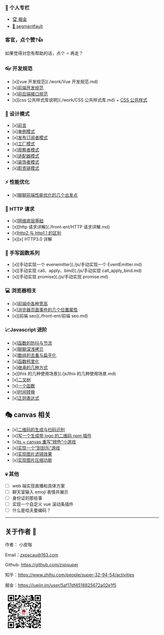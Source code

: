 ### 📕 个人专栏

-   [🏆 掘金](https://juejin.im/user/5af17df4518825672a02e1f5/posts)
-   [🎪 segmentfault](https://segmentfault.com/u/suporka)

### 客官，点个赞?👍

如果觉得对您有帮助的话，点个 ⭐ 再走？

### 👓 开发规范

-   [x][vue 开发规范](./work/Vue 开发规范.md)
-   [x][前端开发规范](./work/前端开发规范.md)
-   [x][前后端接口规范](./work/前后端接口规范.md)
-   [x][css 公共样式库说明](./work/CSS 公共样式库.md) + [CSS 公共样式](./work/index.css)

### 🎨 设计模式

-   [x][前言](./设计模式/前言.md)
-   [x][单例模式](./设计模式/单例模式.md)
-   [x][发布订阅者模式](./设计模式/发布订阅者模式.md)
-   [x][工厂模式](./设计模式/工厂模式.md)
-   [x][观察者模式](./设计模式/观察者模式.md)
-   [x][适配器模式](./设计模式/适配器模式.md)
-   [x][装饰者模式](./设计模式/装饰者模式.md)
-   [x][职责链模式](./设计模式/职责链模式.md)

### ⚡ 性能优化

-   [x][聊聊前端性能优化的几个出发点](./front-ent/前端性能优化.md)

### 🙏 HTTP 请求

-   [x][网络底层基础](https://github.com/zxpsuper/daily-question/blob/master/front_end/%E6%B5%8F%E8%A7%88%E5%99%A8/%E7%BD%91%E7%BB%9C%E5%BA%95%E5%B1%82%E5%9F%BA%E7%A1%80.md)
-   [x][http 请求详解](./front-ent/HTTP 请求详解.md)
-   [x][http2 与 http1.1 的区别](https://github.com/zxpsuper/daily-question/blob/master/front_end/%E6%B5%8F%E8%A7%88%E5%99%A8/HTTP2%E4%B8%8EHTTP1.1%E7%9A%84%E5%8C%BA%E5%88%AB.md)
-   [x][x] HTTP3.0 详解

### 🙋 手写函数系列

-   [x][手动实现一个 evenemitter](./js/手动实现一个 EventEmitter.md)
-   [x][手动实现 call、apply、bind](./js/手动实现 call_apply_bind.md)
-   [x][手动实现 promise](./js/手动实现 promise.md)

### 💻 浏览器相关

-   [x][前端中各种宽高](./front-ent/前端中各种宽高.md)
-   [x][浏览器页面事件的几个位置属性](./front-ent/事件的几个位置属性.md)
-   [x][前端 seo](./front-ent/前端 seo.md)

### 📈Javascript 进阶

-   [x][函数的防抖与节流](./js/函数防抖与节流.md)
-   [x][聊聊深浅拷贝](./js/聊聊深浅拷贝.md)
-   [x][数组的去重与扁平化](./js/数组的去重与扁平化.md)
-   [x][函数柯里化](./js/函数柯里化.md)
-   [x][继承的几种方式](./js/继承的几种方式.md)
-   [x][this 的几种使用场景](./js/this 的几种使用场景.md)
-   [x][二叉树](./js/BinaryTree.js)
-   [x][一个函数](./js/一个函数.md)
-   [x][时间转换](./js/时间转换.md)
-   [x][正则表达式](./js/正则表达式.md)

## 🎭 canvas 相关

-   [x][二维码的生成与扫码识别](https://juejin.im/post/5d00b3626fb9a07ed74076a9)
-   [x][写一个生成带 logo 的二维码 npm 插件](https://juejin.im/post/5d1c461f6fb9a07f070e4768)
-   [x][ts + canvas 重写”辨色“小游戏](https://juejin.im/post/5d22af2b6fb9a07ea7133361)
-   [x][实现一个“刮刮乐”游戏](https://juejin.im/post/5d664786f265da03ee6a694f)
-   [x][实现图片滤镜效果](https://juejin.im/post/5dfb15b96fb9a016164362b2)
-   [x][实现图片压缩功能](https://juejin.im/post/5e4e75c8518825493c7b52a3)

### 💀 其他

-   [ ] web 端实现直播和具体方案
-   [ ] 聊天室输入 emoji 表情并展示
-   [ ] 身份证的那些事
-   [ ] 实现一个自定义 vue 滚动条插件
-   [ ] 什么是哈夫曼编码？

---

## 关于作者 :boy:

作者： 小皮咖

Email：zxpscau@163.com

Github: https://github.com/zxpsuper

知乎：https://www.zhihu.com/people/super-32-94-54/activities

掘金：https://juejin.im/user/5af17df4518825672a02e1f5

<img src="https://raw.githubusercontent.com/zxpsuper/picture/master/suporka.jpg" width="25%" height="25%" title="我的微信公众号——'小皮咖'" alt="我的微信公众号——'小皮咖'"/>

